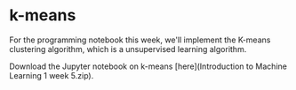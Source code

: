 # k-means

For the programming notebook this week, we'll implement the K-means clustering algorithm, which is a unsupervised learning algorithm. 

Download the Jupyter notebook on k-means [here](Introduction to Machine Learning 1 week 5.zip).
